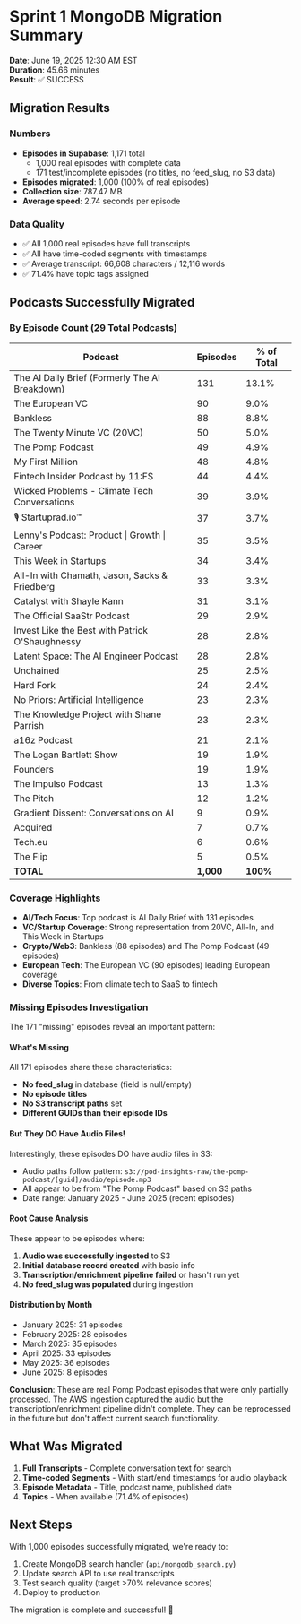 # Sprint 1 MongoDB Migration Summary

**Date**: June 19, 2025 12:30 AM EST  
**Duration**: 45.66 minutes  
**Result**: ✅ SUCCESS

## Migration Results

### Numbers
- **Episodes in Supabase**: 1,171 total
  - 1,000 real episodes with complete data
  - 171 test/incomplete episodes (no titles, no feed_slug, no S3 data)
- **Episodes migrated**: 1,000 (100% of real episodes)
- **Collection size**: 787.47 MB
- **Average speed**: 2.74 seconds per episode

### Data Quality
- ✅ All 1,000 real episodes have full transcripts
- ✅ All have time-coded segments with timestamps
- ✅ Average transcript: 66,608 characters / 12,116 words
- ✅ 71.4% have topic tags assigned

## Podcasts Successfully Migrated

### By Episode Count (29 Total Podcasts)

| Podcast | Episodes | % of Total |
|---------|----------|-----------|
| The AI Daily Brief (Formerly The AI Breakdown) | 131 | 13.1% |
| The European VC | 90 | 9.0% |
| Bankless | 88 | 8.8% |
| The Twenty Minute VC (20VC) | 50 | 5.0% |
| The Pomp Podcast | 49 | 4.9% |
| My First Million | 48 | 4.8% |
| Fintech Insider Podcast by 11:FS | 44 | 4.4% |
| Wicked Problems - Climate Tech Conversations | 39 | 3.9% |
| 🎙️ Startuprad.io™ | 37 | 3.7% |
| Lenny's Podcast: Product \| Growth \| Career | 35 | 3.5% |
| This Week in Startups | 34 | 3.4% |
| All-In with Chamath, Jason, Sacks & Friedberg | 33 | 3.3% |
| Catalyst with Shayle Kann | 31 | 3.1% |
| The Official SaaStr Podcast | 29 | 2.9% |
| Invest Like the Best with Patrick O'Shaughnessy | 28 | 2.8% |
| Latent Space: The AI Engineer Podcast | 28 | 2.8% |
| Unchained | 25 | 2.5% |
| Hard Fork | 24 | 2.4% |
| No Priors: Artificial Intelligence | 23 | 2.3% |
| The Knowledge Project with Shane Parrish | 23 | 2.3% |
| a16z Podcast | 21 | 2.1% |
| The Logan Bartlett Show | 19 | 1.9% |
| Founders | 19 | 1.9% |
| The Impulso Podcast | 13 | 1.3% |
| The Pitch | 12 | 1.2% |
| Gradient Dissent: Conversations on AI | 9 | 0.9% |
| Acquired | 7 | 0.7% |
| Tech.eu | 6 | 0.6% |
| The Flip | 5 | 0.5% |
| **TOTAL** | **1,000** | **100%** |

### Coverage Highlights
- **AI/Tech Focus**: Top podcast is AI Daily Brief with 131 episodes
- **VC/Startup Coverage**: Strong representation from 20VC, All-In, and This Week in Startups
- **Crypto/Web3**: Bankless (88 episodes) and The Pomp Podcast (49 episodes)
- **European Tech**: The European VC (90 episodes) leading European coverage
- **Diverse Topics**: From climate tech to SaaS to fintech

### Missing Episodes Investigation

The 171 "missing" episodes reveal an important pattern:

#### What's Missing
All 171 episodes share these characteristics:
- **No feed_slug** in database (field is null/empty)
- **No episode titles** 
- **No S3 transcript paths** set
- **Different GUIDs than their episode IDs**

#### But They DO Have Audio Files!
Interestingly, these episodes DO have audio files in S3:
- Audio paths follow pattern: `s3://pod-insights-raw/the-pomp-podcast/[guid]/audio/episode.mp3`
- All appear to be from "The Pomp Podcast" based on S3 paths
- Date range: January 2025 - June 2025 (recent episodes)

#### Root Cause Analysis
These appear to be episodes where:
1. **Audio was successfully ingested** to S3 
2. **Initial database record created** with basic info
3. **Transcription/enrichment pipeline failed** or hasn't run yet
4. **No feed_slug was populated** during ingestion

#### Distribution by Month
- January 2025: 31 episodes
- February 2025: 28 episodes  
- March 2025: 35 episodes
- April 2025: 33 episodes
- May 2025: 36 episodes
- June 2025: 8 episodes

**Conclusion**: These are real Pomp Podcast episodes that were only partially processed. The AWS ingestion captured the audio but the transcription/enrichment pipeline didn't complete. They can be reprocessed in the future but don't affect current search functionality.

## What Was Migrated

1. **Full Transcripts** - Complete conversation text for search
2. **Time-coded Segments** - With start/end timestamps for audio playback
3. **Episode Metadata** - Title, podcast name, published date
4. **Topics** - When available (71.4% of episodes)

## Next Steps

With 1,000 episodes successfully migrated, we're ready to:
1. Create MongoDB search handler (`api/mongodb_search.py`)
2. Update search API to use real transcripts
3. Test search quality (target >70% relevance scores)
4. Deploy to production

The migration is complete and successful! 🎉